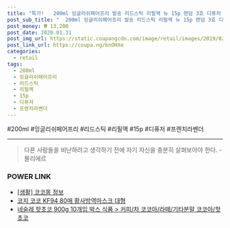```yaml
--- 
title: "특가!   200ml 잉글리쉬페어프리 발송 리드스틱 리필액 뉴 15p 랜덤 3호 디퓨저 3p 프렌치라벤더 코..." 
post_sub_title: "  200ml 잉글리쉬페어프리 발송 리드스틱 리필액 뉴 15p 랜덤 3호 디퓨저 3p 프렌치라벤더 코코도르 베스트향" 
post_money: ₩ 13,200 
post_date: 2020.01.31 
post_img_url: https://static.coupangcdn.com/image/retail/images/2019/02/13/17/6/2ebbbdc8-9b6e-4caa-93fd-371f41e8ce86.jpg 
post_link_url: https://coupa.ng/bnOHXe 
categories: 
  - retail 
tags: 
  - 200ml 
  - 잉글리쉬페어프리 
  - 리드스틱 
  - 리필액 
  - 15p 
  - 디퓨저 
  - 프렌치라벤더 
--- 
```

  #200ml #잉글리쉬페어프리 #리드스틱 #리필액 #15p #디퓨저 #프렌치라벤더 
<hr> 

> 다른 사람들을 비난하려고 생각하기 전에 자기 자신을 충분히 살펴보아야 한다. - 몰리에르 


### POWER LINK

* <a href="https://blog.naver.com/fash111/221768032428" target="_blank"> [생활] 코코몽 정보 </a>
* <a href="https://blog.naver.com/fasyy4321/221791361220" target="_blank">코지 코코 KF94 80매 황사방역마스크 대형</a>
* <a href="https://blog.naver.com/fasyy4321/221776991069" target="_blank">네슬레 핫초코 900g 10개입 박스 식품 > 커피/차 코코아/라떼/기타분말 코코아/핫초코</a>
